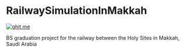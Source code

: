 # RailwaySimulationInMakkah
[![ghit.me](https://ghit.me/badge.svg?repo=akaifi/MakkahRailwaySimulation)](https://ghit.me/repo/akaifi/MakkahRailwaySimulation)

BS graduation project for the railway between the Holy Sites in Makkah, Saudi Arabia
